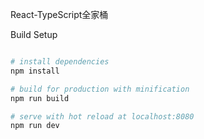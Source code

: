React-TypeScript全家桶

Build Setup

``` bash

# install dependencies
npm install

# build for production with minification
npm run build

# serve with hot reload at localhost:8080
npm run dev
